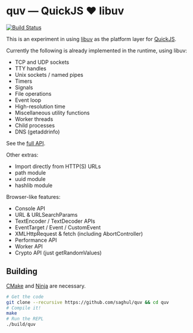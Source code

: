 
# quv — QuickJS ❤️ libuv

[![Build Status](https://travis-ci.org/saghul/quv.svg?branch=master)](https://travis-ci.org/saghul/quv)

This is an experiment in using [libuv] as the platform layer for [QuickJS].

Currently the following is already implemented in the runtime, using libuv:

- TCP and UDP sockets
- TTY handles
- Unix sockets / named pipes
- Timers
- Signals
- File operations
- Event loop
- High-resolution time
- Miscellaneous utility functions
- Worker threads
- Child processes
- DNS (getaddrinfo)

See the [full API].

Other extras:

- Import directly from HTTP(S) URLs
- path module
- uuid module
- hashlib module

Browser-like features:

- Console API
- URL & URLSearchParams
- TextEncoder / TextDecoder APIs
- EventTarget / Event / CustomEvent
- XMLHttpRequest & fetch (including AbortController)
- Performance API
- Worker API
- Crypto API (just getRandomValues)

## Building

[CMake] and [Ninja] are necessary.

```bash
# Get the code
git clone --recursive https://github.com/saghul/quv && cd quv
# Compile it!
make
# Run the REPL
./build/quv
```

[QuickJS]: https://bellard.org/quickjs/
[libuv]: https://libuv.org/
[full API]: API.md
[CMake]: https://cmake.org/
[Ninja]: https://ninja-build.org/
